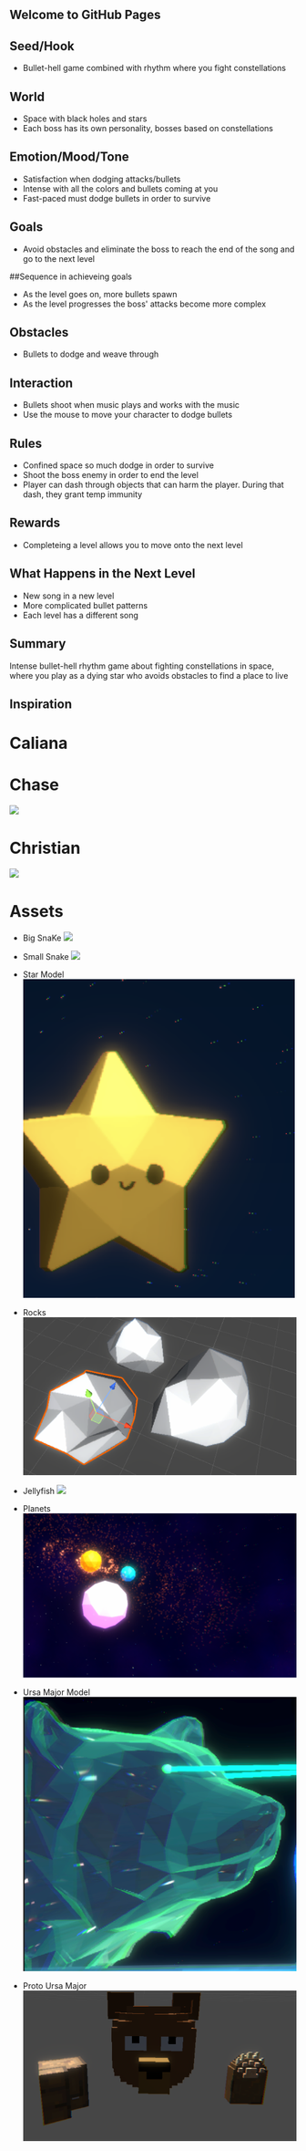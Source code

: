 ## Welcome to GitHub Pages

## Seed/Hook
* Bullet-hell game combined with rhythm where you fight constellations

## World
* Space with black holes and stars
* Each boss has its own personality, bosses based on constellations

## Emotion/Mood/Tone
* Satisfaction when dodging attacks/bullets
* Intense with all the colors and bullets coming at you
* Fast-paced must dodge bullets in order to survive

## Goals
* Avoid obstacles and eliminate the boss to reach the end of the song and go to the next level

##Sequence in achieveing goals
* As the level goes on, more bullets spawn
* As the level progresses the boss' attacks become more complex

## Obstacles
* Bullets to dodge and weave through

## Interaction
* Bullets shoot when music plays and works with the music
* Use the mouse to move your character to dodge bullets

## Rules
* Confined space so much dodge in order to survive
* Shoot the boss enemy in order to end the level
* Player can dash through objects that can harm the player. During that dash, they grant temp immunity

## Rewards
* Completeing a level allows you to move onto the next level

## What Happens in the Next Level
* New song in a new level
* More complicated bullet patterns
* Each level has a different song

## Summary
Intense bullet-hell rhythm game about fighting constellations in space, where you play as a dying star who avoids obstacles to find a place to live

## Inspiration
# Caliana

# Chase
![](images/Chase.PNG)
# Christian
![](images/Christian.PNG)

# Assets
* Big SnaKe 
![](images/Big_Snake.PNG)

* Small Snake
![](images/small_snake.PNG)

* Star Model
![](images/Star.png)

* Rocks
![](images/Rocks.PNG)

* Jellyfish
![](images/Jellyfish)

* Planets
![](images/Planets.PNG)

* Ursa Major Model
![](images/UrsaMajor_2.png)

* Proto Ursa Major
![](images/ProtoBear.PNG)

